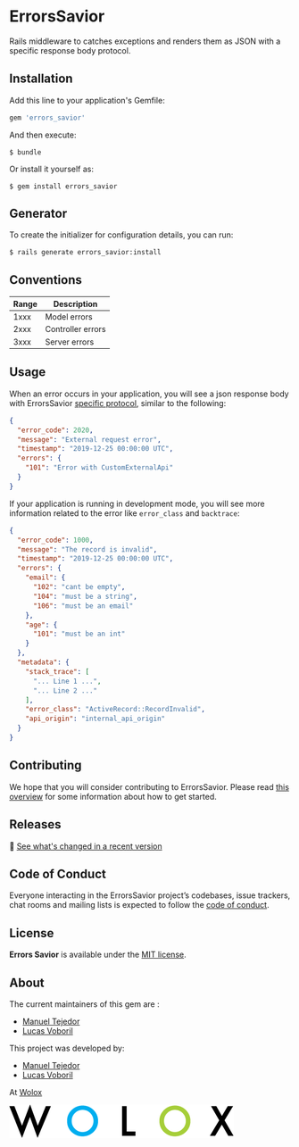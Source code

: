 # ErrorsSavior

Rails middleware to catches exceptions and renders them as JSON with a specific response body protocol.

## Installation

Add this line to your application's Gemfile:

```ruby
gem 'errors_savior'
```

And then execute:

    $ bundle

Or install it yourself as:

    $ gem install errors_savior

## Generator

To create the initializer for configuration details, you can run:

    $ rails generate errors_savior:install


## Conventions

| Range | Description |
| ----- | ----------- |
| 1xxx  | Model errors |
| 2xxx  | Controller errors |
| 3xxx  | Server errors |

## Usage

When an error occurs in your application, you will see a json response body with  ErrorsSavior [specific protocol](lib/errors_savior/presenter/protocol.rb), similar to the following:

```json
{
  "error_code": 2020,
  "message": "External request error",
  "timestamp": "2019-12-25 00:00:00 UTC",
  "errors": {
    "101": "Error with CustomExternalApi"
  }
}
```


If your application is running in development mode, you will see more information related to the error like `error_class` and `backtrace`:

```json
{
  "error_code": 1000,
  "message": "The record is invalid",
  "timestamp": "2019-12-25 00:00:00 UTC",
  "errors": {
    "email": {
      "102": "cant be empty",
      "104": "must be a string",
      "106": "must be an email"
    },
    "age": {
      "101": "must be an int"
    }
  },
  "metadata": {
    "stack_trace": [
      "... Line 1 ...",
      "... Line 2 ..."
    ],
    "error_class": "ActiveRecord::RecordInvalid",
    "api_origin": "internal_api_origin"
  }
}
```

## Contributing

We hope that you will consider contributing to ErrorsSavior.
Please read [this overview](CONTRIBUTING.md#create-pull-request) for some information about how to get started.


## Releases
📢 [See what's changed in a recent version](https://github.com/Wolox/errors_savior/releases)


## Code of Conduct

Everyone interacting in the ErrorsSavior project’s codebases, issue trackers, chat rooms and mailing lists is expected to follow the [code of conduct](CODE_OF_CONDUCT.md).


## License

**Errors Savior** is available under the [MIT license](LICENSE.md).


## About

The current maintainers of this gem are :
* [Manuel Tejedor](https://github.com/mtejedorwolox)
* [Lucas Voboril](https://github.com/lucasVoboril)

This project was developed by:
* [Manuel Tejedor](https://github.com/mtejedorwolox)
* [Lucas Voboril](https://github.com/lucasVoboril)

At [Wolox](https://www.wolox.com.ar)

[![Wolox](https://raw.githubusercontent.com/Wolox/press-kit/master/logos/logo_banner.png)](https://www.wolox.com.ar)
